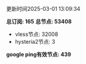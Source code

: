 更新时间2025-03-01 13:09:34

**总订阅: 165**
**总节点: 53408**
- vless节点: 32008
- hysteria2节点: 3

**google ping有效节点: 439**

